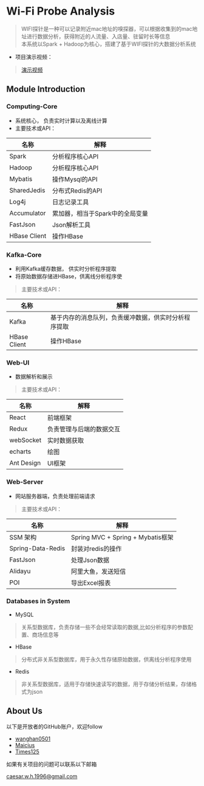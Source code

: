 # Wi-Fi Probe Analysis
> WIFI探针是一种可以记录附近mac地址的嗅探器，可以根据收集到的mac地址进行数据分析，获得附近的人流量、入店量、驻留时长等信息  
> 本系统以Spark + Hadoop为核心，搭建了基于WIFI探针的大数据分析系统

- 项目演示视频：

> [演示视频](http://v.youku.com/v_show/id_XMjg1OTYxNzg1Ng==.html?spm=a2hzp.8244740.0.0)

## Module Introduction

### Computing-Core
- 系统核心， 负责实时计算以及离线计算
- 主要技术或API：

名称 | 解释
----| ----|
Spark| 分析程序核心API
Hadoop | 分析程序核心API
Mybatis | 操作Mysql的API
SharedJedis | 分布式Redis的API
Log4j | 日志记录工具
Accumulator | 累加器，相当于Spark中的全局变量
FastJson | Json解析工具
HBase Client | 操作HBase
 

### Kafka-Core
- 利用Kafka缓存数据， 供实时分析程序提取
- 将原始数据存储进HBase，供离线分析程序使  

> 主要技术或API： 
>
 名称  |  解释  |
 ------|--------|
 Kafka |基于内存的消息队列，负责缓冲数据，供实时分析程序提取
 HBase Client | 操作HBase

### Web-UI
- 数据解析和展示
> 主要技术或API：

  名称 | 解释 |
  -----|-----|
  React| 前端框架
  Redux| 负责管理与后端的数据交互
  webSocket | 实时数据获取
  echarts | 绘图
  Ant Design | UI框架

### Web-Server
- 网站服务器端，负责处理前端请求
> 主要技术或API：

 名称 | 解释 |
 -----|-----|
 SSM 架构| Spring MVC + Spring + Mybatis框架
 Spring-Data-Redis | 封装对redis的操作
 FastJson| 处理Json数据
 Alidayu | 阿里大鱼，发送短信
 POI | 导出Excel报表
 
 
### Databases in System

 - MySQL
 
 > 关系型数据库，负责存储一些不会经常读取的数据,比如分析程序的参数配置、商场信息等
 
 - HBase
 > 分布式非关系型数据库，用于永久性存储原始数据，供离线分析程序使用
 
 - Redis
 > 非关系型数据库，适用于存储快速读写的数据，用于存储分析结果，存储格式为json
 
 ## About Us
 
 以下是开放者的GitHub账户，欢迎follow
 
* [wanghan0501](https://github.com/wanghan0501)
* [Maicius](https://github.com/Maicius)
* [Times125](https://github.com/Times125)
 
 如果有关项目的问题可以联系以下邮箱
 
[ caesar.w.h.1996@gmail.com](caesar.w.h.1996@gmail.com)
